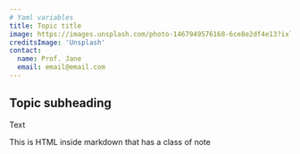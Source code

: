 ```yaml
---
# Yaml variables
title: Topic title
image: https://images.unsplash.com/photo-1467949576168-6ce8e2df4e13?ixlib=rb-1.2.1&ixid=eyJhcHBfaWQiOjEyMDd9&auto=format&fit=crop&w=400&h=400&q=80
creditsImage: 'Unsplash'
contact:
  name: Prof. Jane
  email: email@email.com
---
```


## Topic subheading 

Text

<div class="bg-blue-500 text-white p-4 mb-4">
  This is HTML inside markdown that has a class of note
</div>

